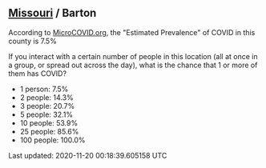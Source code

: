 
## [Missouri](/united-states/missouri) / Barton

According to [MicroCOVID.org](http://microcovid.org),
the "Estimated Prevalence" of COVID in this county is 7.5%

If you interact with a certain number of people in this location
(all at once in a group, or spread out across the day), what is the chance that
1 or more of them has COVID?

- 1 person: 7.5%
- 2 people: 14.3%
- 3 people: 20.7%
- 5 people: 32.1%
- 10 people: 53.9%
- 25 people: 85.6%
- 100 people: 100.0%

Last updated: 2020-11-20 00:18:39.605158 UTC
